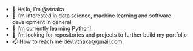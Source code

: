 - 👋 Hello, I’m @vtnaka
- 👀 I’m interested in data science, machine learning and software development in general
- 🌱 I’m currently learning Python!
- 💞️ I’m looking for repositories and projects to further build my portfolio
- 📫 How to reach me dev.vtnaka@gmail.com

<!---
vtnaka/vtnaka is a ✨ special ✨ repository because its `README.md` (this file) appears on your GitHub profile.
You can click the Preview link to take a look at your changes.
--->
